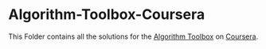 # Algorithm-Toolbox-Coursera

This Folder contains all the solutions for the <a href="https://www.coursera.org/learn/algorithmic-toolbox?">Algorithm Toolbox</a> on <a href="https://www.coursera.org/">Coursera</a>.
